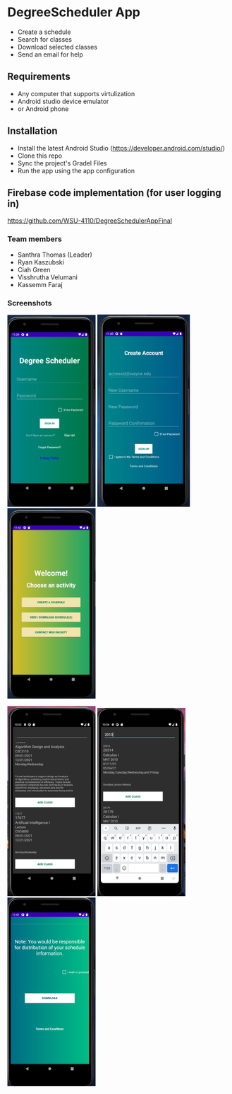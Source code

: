 # DegreeScheduler App
- Create a schedule
- Search for classes
- Download selected classes
- Send an email for help
## Requirements
- Any computer that supports virtulization 
- Android studio device emulator
- or Android phone
## Installation  
- Install the latest Android Studio (https://developer.android.com/studio/) 
- Clone this repo 
- Sync the project's Gradel Files
- Run the app using the app configuration

## Firebase code implementation (for user logging in)
https://github.com/WSU-4110/DegreeSchedulerAppFinal

### Team members
- Santhra Thomas (Leader)
- Ryan Kaszubski
- Ciah Green 
- Visshrutha Velumani
- Kassemm Faraj

### Screenshots
<p float="left">
  <img src="https://github.com/WSU-4110/DegreeScheduler/blob/main/images/login_image.png" width="200" />
  <img src="https://github.com/WSU-4110/DegreeScheduler/blob/main/images/createacc_image.png" width="210" /> 
  <img src="https://github.com/WSU-4110/DegreeScheduler/blob/main/images/mainmenu_image.png" width="200" /> 
</p>
<p float="left">
  <img src="https://github.com/WSU-4110/DegreeScheduler/blob/main/images/create_image.png" width="200" />
  <img src="https://github.com/WSU-4110/DegreeScheduler/blob/main/images/searchclass_image.png" width="200" /> 
  <img src="https://github.com/WSU-4110/DegreeScheduler/blob/main/images/download_image.png" width="200" /> 
</p>
